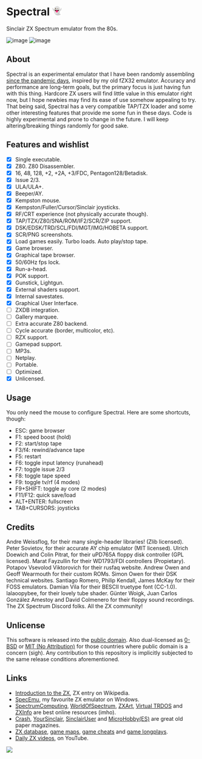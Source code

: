 # Spectral <img src="src/res/img/noto_1f47b.png" width="5%" height="5%" />
Sinclair ZX Spectrum emulator from the 80s.

![image](https://github.com/r-lyeh/spectral/assets/35402248/8ae5f8d4-0a7c-41ee-9112-2e86bacdb262)
![image](https://github.com/r-lyeh/Spectral/assets/35402248/2575bc40-d19d-43a3-81d3-6d638e9a94d1)

## About
Spectral is an experimental emulator that I have been randomly assembling [since the pandemic days](https://twitter.com/r_rlyeh/status/1280964279903158273), inspired by my old fZX32 emulator. Accuracy and performance are long-term goals, but the primary focus is just having fun with this thing. Hardcore ZX users will find little value in this emulator right now, but I hope newbies may find its ease of use somehow appealing to try.
That being said, Spectral has a very compatible TAP/TZX loader and some other interesting features that provide me some fun in these days.
Code is highly experimental and prone to change in the future. I will keep altering/breaking things randomly for good sake.

## Features and wishlist
- [x] Single executable.
- [x] Z80. Z80 Disassembler.
- [x] 16, 48, 128, +2, +2A, +3/FDC, Pentagon128/Betadisk.
- [x] Issue 2/3.
- [x] ULA/ULA+.
- [x] Beeper/AY.
- [x] Kempston mouse. <!-- @todo: AMX mouse.-->
- [x] Kempston/Fuller/Cursor/Sinclair joysticks.
- [x] RF/CRT experience (not physically accurate though).
- [x] TAP/TZX/Z80/SNA/ROM/IF2/SCR/ZIP support. <!-- @todo: tzx info on window title -->
- [x] DSK/EDSK/TRD/SCL/FDI/MGT/IMG/HOBETA support.
- [x] SCR/PNG screenshots. <!-- ulaplus screenshots. video recording -->
- [x] Load games easily. Turbo loads. Auto play/stop tape.
- [x] Game browser. <!-- @todo: rewrite this -->
- [x] Graphical tape browser.
- [x] 50/60Hz fps lock.
- [x] Run-a-head.
- [x] POK support.  <!-- @todo: cheats finder --> 
- [x] Gunstick, Lightgun. <!-- Cheetah Defender Lightgun, Magnum Light Phaser, Stack Light Rifle -->
- [x] External shaders support.
- [x] Internal savestates.
- [x] Graphical User Interface.
- [ ] ZXDB integration.
- [ ] Gallery marquee. <!-- Flex. Tape cases. ZX catalog on demand. -->
- [ ] Extra accurate Z80 backend. <!-- @todo: contended mem, contended ports, memptr, snow, Q, floating bus (+2a/+3) -->
- [ ] Cycle accurate (border, multicolor, etc).
- [ ] RZX support. <!-- @todo: rzx loadsave http://ramsoft.bbk.org.omegahg.com/rzxform.html -->
- [ ] Gamepad support. <!-- Invert joystick/mouse axes/buttons -->
- [ ] MP3s.
- [ ] Netplay.
- [ ] Portable.
- [ ] Optimized.
- [x] Unlicensed.

## Usage
You only need the mouse to configure Spectral. Here are some shortcuts, though:
- ESC: game browser
- F1: speed boost (hold)
- F2: start/stop tape
- F3/f4: rewind/advance tape
- F5: restart
- F6: toggle input latency (runahead)
- F7: toggle issue 2/3
- F8: toggle tape speed
- F9: toggle tv/rf (4 modes)
- F9+SHIFT: toggle ay core (2 modes)
- F11/F12: quick save/load
- ALT+ENTER: fullscreen
- TAB+CURSORS: joysticks

## Credits
Andre Weissflog, for their many single-header libraries! (Zlib licensed). Peter Sovietov, for their accurate AY chip emulator (MIT licensed). Ulrich Doewich and Colin Pitrat, for their uPD765A floppy disk controller (GPL licensed). Marat Fayzullin for their WD1793/FDI controllers (Propietary). Potapov Vsevolod Viktorovich for their rusfaq website. Andrew Owen and Geoff Wearmouth for their custom ROMs. Simon Owen for their DSK technical websites. Santiago Romero, Philip Kendall, James McKay for their FOSS emulators. Damian Vila for their BESCII truetype font (CC-1.0). lalaoopybee, for their lovely tube shader. Günter Woigk, Juan Carlos González Amestoy and David Colmenero for their floppy sound recordings. The ZX Spectrum Discord folks. All the ZX community!

## Unlicense
This software is released into the [public domain](https://unlicense.org/). Also dual-licensed as [0-BSD](https://opensource.org/licenses/0BSD) or [MIT (No Attribution)](https://github.com/aws/mit-0) for those countries where public domain is a concern (sigh). Any contribution to this repository is implicitly subjected to the same release conditions aforementioned.

## Links
- [Introduction to the ZX](https://en.wikipedia.org/wiki/ZX_Spectrum), ZX entry on Wikipedia.
- [SpecEmu](https://specemu.zxe.io/), my favourite ZX emulator on Windows.
- [SpectrumComputing](https://spectrumcomputing.co.uk/), [WorldOfSpectrum](https://worldofspectrum.net/), [ZXArt](https://zxart.ee/), [Virtual TRDOS](https://vtrd.in/) and [ZXInfo](https://zxinfo.dk/) are best online resources (imho).
- [Crash](https://archive.org/details/crash-magazine), [YourSinclair](https://archive.org/details/your-sinclair-magazine), [SinclairUser](https://archive.org/details/sinclair-user-magazine) and [MicroHobby(ES)](https://archive.org/details/microhobby-magazine) are great old paper magazines.
- [ZX database](https://github.com/zxdb/ZXDB), [game maps](https://maps.speccy.cz/), [game cheats](https://www.the-tipshop.co.uk/) and [game longplays](https://www.youtube.com/@rzxarchive).
- [Daily ZX videos](https://www.youtube.com/results?search_query=zx+spectrum&sp=CAI%253D), on YouTube.

[![](https://github.com/r-lyeh/Spectral/actions/workflows/build.yml/badge.svg)](https://github.com/r-lyeh/Spectral/actions/workflows/build.yml)
